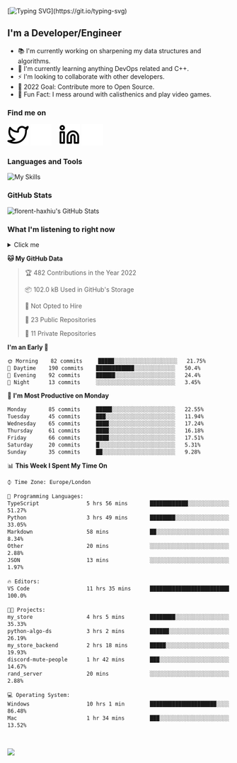 [![Typing SVG](https://readme-typing-svg.herokuapp.com/?font=Edu+TAS+Beginner&size=32&color=white&lines=Welcome+to+my+Profile;)](https://git.io/typing-svg)

## I'm a Developer/Engineer

- 📚 I'm currently working on sharpening my data structures and algorithms.
- 🏫 I'm currently learning anything DevOps related and C++.
- ⚡ I'm looking to collaborate with other developers.
- 🎯 2022 Goal: Contribute more to Open Source.
- 🎉 Fun Fact: I mess around with calisthenics and play video games.

### Find me on
[![website](./img/twitter-light.svg)](https://twitter.com/florenthaxhiu#gh-light-mode-only)
[![website](./img/twitter-dark.svg)](https://twitter.com/florenthaxhiu#gh-dark-mode-only)
&nbsp;&nbsp;
[![website](./img/linkedin-light.svg)](https://linkedin.com/in/florenthaxhiu#gh-light-mode-only)
[![website](./img/linkedin-dark.svg)](https://linkedin.com/in/florenthaxhiu#gh-dark-mode-only)

### Languages and Tools

![My Skills](https://skillicons.dev/icons?i=html,css,js,react,nodejs,python,django,postgres,sass,bootstrap,vscode,aws,bash,docker,kubernetes,figma,github,jenkins,linux,nginx,git)

### GitHub Stats

![florent-haxhiu's GitHub Stats](https://github-readme-stats.vercel.app/api?username=florent-haxhiu&show_icons=true&theme=dark)

<!-- ### Most used languages

<details>
    <summary>Click me</summary>



</details> -->

<!-- <br/> -->

### What I'm listening to right now

<details>
    <summary>Click me</summary>

[![spotify-github-profile](https://spotify-github-profile.vercel.app/api/view?uid=ndyngu2b76zsxvzypy6255y3y&cover_image=true&theme=natemoo-re&bar_color_cover=true&bar_color=57b654)](https://spotify-github-profile.vercel.app/api/view?uid=ndyngu2b76zsxvzypy6255y3y&redirect=true)

</details>

<!--START_SECTION:waka-->
**🐱 My GitHub Data** 

> 🏆 482 Contributions in the Year 2022
 > 
> 📦 102.0 kB Used in GitHub's Storage 
 > 
> 🚫 Not Opted to Hire
 > 
> 📜 23 Public Repositories 
 > 
> 🔑 11 Private Repositories  
 > 
**I'm an Early 🐤** 

```text
🌞 Morning    82 commits     █████░░░░░░░░░░░░░░░░░░░░   21.75% 
🌆 Daytime    190 commits    ████████████░░░░░░░░░░░░░   50.4% 
🌃 Evening    92 commits     ██████░░░░░░░░░░░░░░░░░░░   24.4% 
🌙 Night      13 commits     ░░░░░░░░░░░░░░░░░░░░░░░░░   3.45%

```
📅 **I'm Most Productive on Monday** 

```text
Monday       85 commits     █████░░░░░░░░░░░░░░░░░░░░   22.55% 
Tuesday      45 commits     ███░░░░░░░░░░░░░░░░░░░░░░   11.94% 
Wednesday    65 commits     ████░░░░░░░░░░░░░░░░░░░░░   17.24% 
Thursday     61 commits     ████░░░░░░░░░░░░░░░░░░░░░   16.18% 
Friday       66 commits     ████░░░░░░░░░░░░░░░░░░░░░   17.51% 
Saturday     20 commits     █░░░░░░░░░░░░░░░░░░░░░░░░   5.31% 
Sunday       35 commits     ██░░░░░░░░░░░░░░░░░░░░░░░   9.28%

```


📊 **This Week I Spent My Time On** 

```text
⌚︎ Time Zone: Europe/London

💬 Programming Languages: 
TypeScript               5 hrs 56 mins       ████████████░░░░░░░░░░░░░   51.27% 
Python                   3 hrs 49 mins       ████████░░░░░░░░░░░░░░░░░   33.05% 
Markdown                 58 mins             ██░░░░░░░░░░░░░░░░░░░░░░░   8.34% 
Other                    20 mins             ░░░░░░░░░░░░░░░░░░░░░░░░░   2.88% 
JSON                     13 mins             ░░░░░░░░░░░░░░░░░░░░░░░░░   1.97%

🔥 Editors: 
VS Code                  11 hrs 35 mins      █████████████████████████   100.0%

🐱‍💻 Projects: 
my_store                 4 hrs 5 mins        ████████░░░░░░░░░░░░░░░░░   35.33% 
python-algo-ds           3 hrs 2 mins        ██████░░░░░░░░░░░░░░░░░░░   26.19% 
my_store_backend         2 hrs 18 mins       █████░░░░░░░░░░░░░░░░░░░░   19.93% 
discord-mute-people      1 hr 42 mins        ███░░░░░░░░░░░░░░░░░░░░░░   14.67% 
rand_server              20 mins             ░░░░░░░░░░░░░░░░░░░░░░░░░   2.88%

💻 Operating System: 
Windows                  10 hrs 1 min        █████████████████████░░░░   86.48% 
Mac                      1 hr 34 mins        ███░░░░░░░░░░░░░░░░░░░░░░   13.52%

```


<!--END_SECTION:waka-->

<br/>

![](https://visitor-badge.glitch.me/badge?page_id=florent-haxhiu.visitor-badge)

<!-- ### Metrics

![Metrics](https://metrics.lecoq.io/florent-haxhiu?template=classic&base.header=0&gists=1&lines=1) -->

<!-- 
- Hi, I’m @florent-haxhiu
- I’m currently working as Consultant at Sparta Global.
- How to reach me: 
    - Florent Haxhiu - [LinkedIn](https://www.linkedin.com/in/florenthaxhiu/)
    - Florent#7873 - Discord
    - Florent Haxhiu - [Twitter](https://twitter.com/florenthaxhiu) -->

<!---
florent-haxhiu/florent-haxhiu is a ✨ special ✨ repository because its `README.md` (this file) appears on your GitHub profile.
You can click the Preview link to take a look at your changes.
--->
